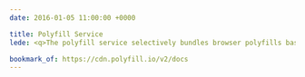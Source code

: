 ```yaml
---
date: 2016-01-05 11:00:00 +0000

title: Polyfill Service
lede: <q>The polyfill service selectively bundles browser polyfills based on the User-Agent header supplied in a request, with the intention of allowing JavaScript and CSS developers to use modern standards in legacy user agents that do not natively support the standard. Think of it like a pair of glasses for your aging browser.</q>

bookmark_of: https://cdn.polyfill.io/v2/docs
---
```

